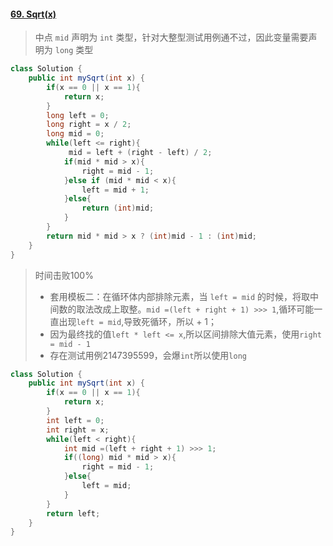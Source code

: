 #### [69. Sqrt(x)](https://leetcode-cn.com/problems/sqrtx/)

> 中点 `mid` 声明为 `int` 类型，针对大整型测试用例通不过，因此变量需要声明为 `long` 类型

```java
class Solution {
    public int mySqrt(int x) {
        if(x == 0 || x == 1){
            return x;
        }
        long left = 0;
        long right = x / 2;
        long mid = 0;
        while(left <= right){
             mid = left + (right - left) / 2;
            if(mid * mid > x){
                right = mid - 1;
            }else if (mid * mid < x){
                left = mid + 1;
            }else{
                return (int)mid;
            }
        }
        return mid * mid > x ? (int)mid - 1 : (int)mid;
    }
}
```

> 时间击败100%
>
> - 套用模板二：在循环体内部排除元素，当 `left = mid` 的时候，将取中间数的取法改成上取整。`mid =(left + right + 1) >>> 1`,循环可能一直出现`left = mid`,导致死循环，所以 + 1；
> - 因为最终找的值`left * left <= x`,所以区间排除大值元素，使用`right = mid - 1`
> - 存在测试用例2147395599，会爆`int`所以使用`long`

```java
class Solution {
    public int mySqrt(int x) {
        if(x == 0 || x == 1){
            return x;
        }
        int left = 0;
        int right = x;
        while(left < right){
            int mid =(left + right + 1) >>> 1;
            if((long) mid * mid > x){
                right = mid - 1;
            }else{
                left = mid;
            }
        }
        return left;
    }
}
```

